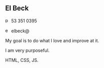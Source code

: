 ## El Beck

<img src="http://cdn.onlinewebfonts.com/svg/img_208843.png" alt="phone icon" width="15"/> 53 351 0395

<img src="https://img2.freepng.ru/20180705/bs/kisspng-computer-icons-email-electronic-mailing-list-clip-send-email-5b3dbe23d579c5.7984832715307730278744.jpg" alt="email icon" width="15"/> elbeck@

My goal is to do what I love and improve at it. 

I am very purposeful.

HTML, CSS, JS.
